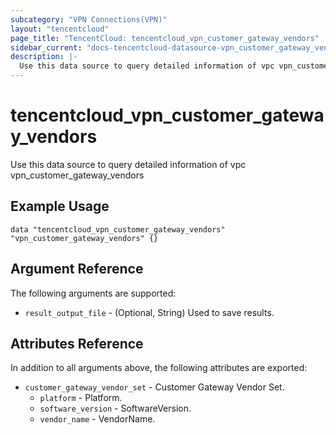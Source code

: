 ```yaml
---
subcategory: "VPN Connections(VPN)"
layout: "tencentcloud"
page_title: "TencentCloud: tencentcloud_vpn_customer_gateway_vendors"
sidebar_current: "docs-tencentcloud-datasource-vpn_customer_gateway_vendors"
description: |-
  Use this data source to query detailed information of vpc vpn_customer_gateway_vendors
---
```


# tencentcloud_vpn_customer_gateway_vendors

Use this data source to query detailed information of vpc vpn_customer_gateway_vendors

## Example Usage

```hcl
data "tencentcloud_vpn_customer_gateway_vendors" "vpn_customer_gateway_vendors" {}
```

## Argument Reference

The following arguments are supported:

* `result_output_file` - (Optional, String) Used to save results.

## Attributes Reference

In addition to all arguments above, the following attributes are exported:

* `customer_gateway_vendor_set` - Customer Gateway Vendor Set.
  * `platform` - Platform.
  * `software_version` - SoftwareVersion.
  * `vendor_name` - VendorName.




